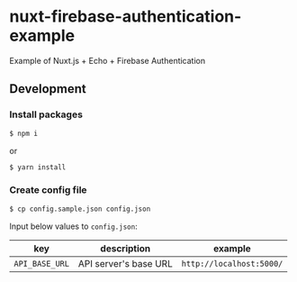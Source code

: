 # nuxt-firebase-authentication-example
Example of Nuxt.js + Echo + Firebase Authentication

## Development
### Install packages
```sh
$ npm i
```

or

```sh
$ yarn install
```

### Create config file
```sh
$ cp config.sample.json config.json
```

Input below values to `config.json`:

|key|description|example|
|---|---|---|
|`API_BASE_URL`|API server's base URL|`http://localhost:5000/`|
